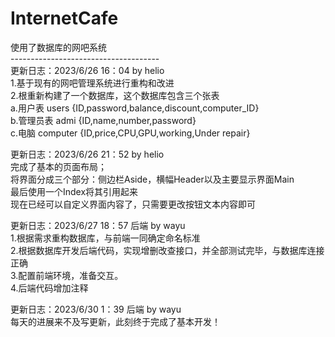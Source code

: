# InternetCafe
使用了数据库的网吧系统<br>
-------------------------------------<br>
更新日志：2023/6/26 16：04 by helio <br>
1.基于现有的网吧管理系统进行重构和改进<br>
2.根重新构建了一个数据库，这个数据库包含三个张表<br>
  a.用户表    users     {ID,password,balance,discount,computer_ID}<br>
  b.管理员表  admi      {ID,name,number,password}<br>
  c.电脑      computer  {ID,price,CPU,GPU,working,Under repair}<br>

  
更新日志：2023/6/26 21：52 by helio <br>
完成了基本的页面布局；<br>
  将界面分成三个部分：侧边栏Aside，横幅Header以及主要显示界面Main<br>
  最后使用一个Index将其引用起来<br>
  现在已经可以自定义界面内容了，只需要更改按钮文本内容即可<br>


更新日志：2023/6/27 18：57 后端 by wayu <br>
1.根据需求重构数据库，与前端一同确定命名标准<br>
2.根据数据库开发后端代码，实现增删改查接口，并全部测试完毕，与数据库连接正确<br>
3.配置前端环境，准备交互。<br>
4.后端代码增加注释

更新日志：2023/6/30 1：39 后端 by wayu <br>
每天的进展来不及写更新，此刻终于完成了基本开发！
